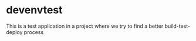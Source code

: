 # devenvtest
This is a test application in a project where we try to find a better build-test-deploy process
